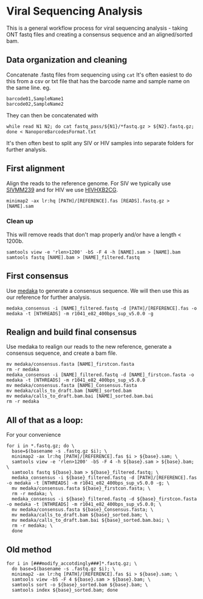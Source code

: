 # Viral Sequencing Analysis
This is a general workflow process for viral sequencing analysis - taking ONT fastq files and creating a consensus sequence and an aligned/sorted bam.

## Data organization and cleaning
Concatenate .fastq files from sequencing using `cat`
It's often easiest to do this from a csv or txt file that has the barcode name and sample name on the same line.
eg.
```
barcode01,SampleName1
barcode02,SampleName2
```
They can then be concatenated with
```{shell}
while read N1 N2; do cat fastq_pass/${N1}/*fastq.gz > ${N2}.fastq.gz; done < NanoporeBarcodesFormat.txt
```
It's then often best to split any SIV or HIV samples into separate folders for further analysis.

## First alignment
Align the reads to the reference genome. For SIV we typically use [SIVMM239](https://www.ncbi.nlm.nih.gov/nucleotide/M33262) and for HIV we use [HIVHXB2CG](https://www.ncbi.nlm.nih.gov/nucleotide/K03455).
```{shell}
minimap2 -ax lr:hq [PATH]/[REFERENCE].fas [READS].fastq.gz > [NAME].sam
```
### Clean up
This will remove reads that don't map properly and/or have a length < 1200b.
```{shell}
samtools view -e 'rlen>1200' -bS -F 4 -h [NAME].sam > [NAME].bam
samtools fastq [NAME].bam > [NAME]_filtered.fastq
```
## First consensus
Use [medaka](https://github.com/nanoporetech/medaka) to generate a consensus sequence. We will then use this as our reference for further analysis.
```{shell}
medaka_consensus -i [NAME]_filtered.fastq -d [PATH]/[REFERENCE].fas -o medaka -t [NTHREADS] -m r1041_e82_400bps_sup_v5.0.0 -g
```
## Realign and build final consensus
Use medaka to realign our reads to the new reference, generate a consensus sequence, and create a bam file.
```{shell}
mv medaka/consensus.fasta [NAME]_firstcon.fasta
rm -r medaka
medaka_consensus -i [NAME]_filtered.fastq -d [NAME]_firstcon.fasta -o medaka -t [NTHREADS] -m r1041_e82_400bps_sup_v5.0.0
mv medaka/consensus.fasta [NAME]_Consensus.fasta
mv medaka/calls_to_draft.bam [NAME]_sorted.bam
mv medaka/calls_to_draft.bam.bai [NAME]_sorted.bam.bai
rm -r medaka
```

## All of that as a loop:
For your convenience
```{shell}
for i in *.fastq.gz; do \
  base=$(basename -s .fastq.gz $i); \
  minimap2 -ax lr:hq [PATH]/[REFERENCE].fas $i > ${base}.sam; \
  samtools view -e 'rlen>1200' -bS -F 4 -h ${base}.sam > ${base}.bam; \
  samtools fastq ${base}.bam > ${base}_filtered.fastq; \
  medaka_consensus -i ${base}_filtered.fastq -d [PATH]/[REFERENCE].fas -o medaka -t [NTHREADS] -m r1041_e82_400bps_sup_v5.0.0 -g; \
  mv medaka/consensus.fasta ${base}_firstcon.fasta; \
  rm -r medaka; \
  medaka_consensus -i ${base}_filtered.fastq -d ${base}_firstcon.fasta -o medaka -t [NTHREADS] -m r1041_e82_400bps_sup_v5.0.0; \
  mv medaka/consensus.fasta ${base}_Consensus.fasta; \
  mv medaka/calls_to_draft.bam ${base}_sorted.bam; \
  mv medaka/calls_to_draft.bam.bai ${base}_sorted.bam.bai; \
  rm -r medaka; \
  done
```

## Old method
```{shell}
for i in [###modify_accotdingly###]*.fastq.gz; \
  do base=$(basename -s .fastq.gz $i); \
  minimap2 -ax lr:hq [PATH]/[REFERENCE].fas $i > ${base}.sam; \
  samtools view -bS -F 4 ${base}.sam > ${base}.bam; \
  samtools sort -o ${base}_sorted.bam ${base}.bam; \
  samtools index ${base}_sorted.bam; done
```
